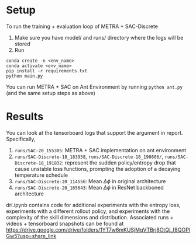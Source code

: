 # Setup
To run the training + evaluation loop of METRA + SAC-Discrete

1. Make sure you have model/ and runs/ directory where the logs will be stored
2. Run
```
conda create -n <env_name>
conda activate <env_name>
pip install -r requirements.txt
python main.py
```

You can run METRA + SAC on Ant Environment by running `python ant.py` (and the same setup steps as above)


# Results
You can look at the tensorboard logs that support the argument in report. Specifically,
1. `runs/SAC-20_155305`: METRA + SAC implementation on ant environment
2. `runs/SAC-Discrete-18_183958`, `runs/SAC-Discrete-18_190806/`, `runs/SAC-Discrete-18_191832`: represent the sudden policy/entropy drop that cause unstable loss functions, prompting the adoption of a decaying temperature schedule
3. `runs/SAC-Discrete-20_114556`: Mean $\Delta \phi$ in original architecture
4. `runs/SAC-Discrete-20_165643`: Mean $\Delta \phi$ in ResNet backboned architecture

drl.ipynb contains code for additional experiments with the entropy loss, experiments with a different rollout policy, and experiments with the complexity of the skill dimensions and distribution. Associated runs + videos + tensorboard snapshots can be found at https://drive.google.com/drive/folders/1YT7w6mKUSjMqVTBrj8OtQj_f8QOPlGw5?usp=share_link 
